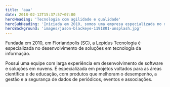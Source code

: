 ```yaml
---
title: 'aaa'
date: 2018-02-12T15:37:57+07:00
heroHeading: 'Tecnologia com agilidade e qualidade'
heroSubHeading: 'Iniciada em 2010, somos uma empresa especializada no desenvolvimento de soluções em tecnologia.'
heroBackground: 'images/jason-blackeye-1191801-unsplash.jpg'
---
```



Fundada em 2010, em Florianópolis (SC), a Lepidus Tecnologia é especializada no desenvolvimento de soluções em tecnologia da informação.

Possui uma equipe com larga experiência em desenvolvimento de software e soluções em nuvens. É especializada em projetos voltados para as áreas científica e de educação, com produtos que melhoram o desempenho, a gestão e a segurança de dados de periódicos, eventos e associações.